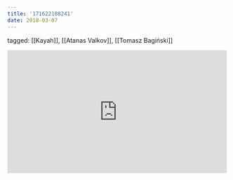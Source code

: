 ```yaml
---
title: '171622108241'
date: 2018-03-07
---
```

tagged: [[Kayah]], [[Atanas Valkov]], [[Tomasz Bagiński]]
<iframe allow="accelerometer; autoplay; clipboard-write; encrypted-media; gyroscope; picture-in-picture" allowfullscreen="" frameborder="0" height="281" id="youtube_iframe" src="https://www.youtube.com/embed/PL6YvgvSki0?feature=oembed&amp;enablejsapi=1&amp;origin=https://safe.txmblr.com&amp;wmode=opaque" width="500"></iframe>